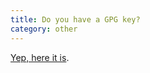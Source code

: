```yaml
---
title: Do you have a GPG key?
category: other
---
```


[Yep, here it is](https://keybase.io/lbry/key.asc).

<pre><code id="keybase-key"></code></pre>
<script type="text/javascript">
  try {
    var request = new XMLHttpRequest();
    request.open('GET', 'https://keybase.io/lbry/key.asc', true);
    request.onload = function() {
      if (request.status >= 200 && request.status < 400) {
        el = document.getElementById('keybase-key');
        el.textContent = request.responseText;
      }
    };
    request.send();
  } catch(e) {}
</script>
